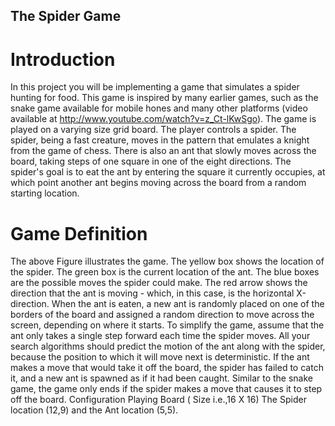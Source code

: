 ## The Spider Game

# Introduction
In this project you will be implementing a game that simulates a spider hunting for food. This game is inspired by many earlier games, such as the snake game available for mobile hones and many other platforms (video available at http://www.youtube.com/watch?v=z_Ct-lKwSgo).
The game is played on a varying size grid board. The player controls a spider. The spider,
being a fast creature, moves in the pattern that emulates a knight from the game of chess. There is also an ant that slowly moves across the board, taking steps of one square in one of the eight directions. The spider's goal is to eat the ant by entering the square it currently occupies, at which point another ant begins moving across the board from a random starting location.
# Game Definition
The above Figure illustrates the game. The yellow box shows the location of the spider. The green box is the current location of the ant. The blue boxes are the possible moves the spider could make. The red arrow shows the direction that the ant is moving - which, in this case, is the horizontal X-direction. When the ant is eaten, a new ant is randomly placed on one of the borders of the board and assigned a random direction to move across the screen, depending on where it starts.
To simplify the game, assume that the ant only takes a single step forward each time the spider moves. All your search algorithms should predict the motion of the ant along with the spider, because the position to which it will move next is deterministic. If the ant makes a move that would take it off the board, the spider has failed to catch it, and a new ant is spawned as if it had been caught.
Similar to the snake game, the game only ends if the spider makes a move that causes it to step off the board.
Configuration Playing Board ( Size i.e.,16 X 16)
The Spider location (12,9) and the Ant location (5,5).
